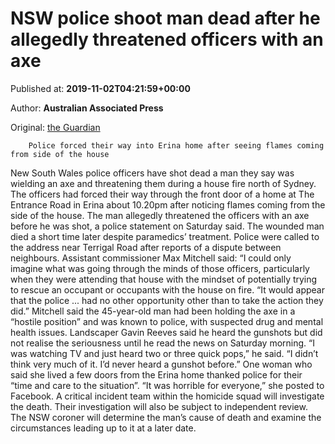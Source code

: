 
# NSW police shoot man dead after he allegedly threatened officers with an axe

Published at: **2019-11-02T04:21:59+00:00**

Author: **Australian Associated Press**

Original: [the Guardian](https://www.theguardian.com/australia-news/2019/nov/02/nsw-police-shoot-man-dead-after-he-allegedly-threatened-officers-with-an-axe)


        Police forced their way into Erina home after seeing flames coming from side of the house
      
New South Wales police officers have shot dead a man they say was wielding an axe and threatening them during a house fire north of Sydney.
The officers had forced their way through the front door of a home at The Entrance Road in Erina about 10.20pm after noticing flames coming from the side of the house.
The man allegedly threatened the officers with an axe before he was shot, a police statement on Saturday said.
The wounded man died a short time later despite paramedics’ treatment.
Police were called to the address near Terrigal Road after reports of a dispute between neighbours.
Assistant commissioner Max Mitchell said: “I could only imagine what was going through the minds of those officers, particularly when they were attending that house with the mindset of potentially trying to rescue an occupant or occupants with the house on fire.
“It would appear that the police ... had no other opportunity other than to take the action they did.”
Mitchell said the 45-year-old man had been holding the axe in a “hostile position” and was known to police, with suspected drug and mental health issues.
Landscaper Gavin Reeves said he heard the gunshots but did not realise the seriousness until he read the news on Saturday morning.
“I was watching TV and just heard two or three quick pops,” he said. “I didn’t think very much of it. I’d never heard a gunshot before.”
One woman who said she lived a few doors from the Erina home thanked police for their “time and care to the situation”.
“It was horrible for everyone,” she posted to Facebook.
A critical incident team within the homicide squad will investigate the death.
Their investigation will also be subject to independent review.
The NSW coroner will determine the man’s cause of death and examine the circumstances leading up to it at a later date.
